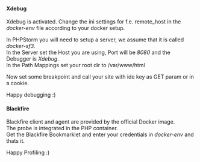 #### Xdebug

Xdebug is activated. 
Change the ini settings for f.e. remote_host in the *docker-env* file according to your docker setup.  

In PHPStorm you will need to setup a server, we assume that it is called *docker-sf3*.  
In the Server set the Host you are using, Port will be *8080* and the Debugger is *Xdebug*.  
In the Path Mappings set your root dir to /var/www/html  

Now set some breakpoint and call your site with ide key as GET param or in a cookie.  

Happy debugging :)

#### Blackfire

Blackfire client and agent are provided by the official Docker image.  
The probe is integrated in the PHP container.  
Get the Blackfire Bookmarklet and enter your credentials in *docker-env* and thats it.

Happy Profiling :)
